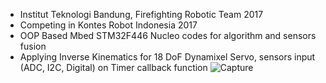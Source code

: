 - Institut Teknologi Bandung, Firefighting Robotic Team 2017
- Competing in Kontes Robot Indonesia 2017
- OOP Based Mbed STM32F446 Nucleo codes for algorithm and sensors fusion
- Applying Inverse Kinematics for 18 DoF Dynamixel Servo, sensors input (ADC, I2C, Digital) on Timer callback function
![Capture](https://user-images.githubusercontent.com/36762228/143594915-f1a9d582-6865-43d8-adcc-4e8d44ef45d1.JPG)


<!---
hansenmaster/hansenmaster is a ✨ special ✨ repository because its `README.md` (this file) appears on your GitHub profile.
You can click the Preview link to take a look at your changes.
--->
